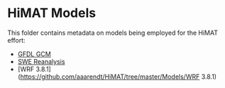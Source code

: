 # HiMAT Models

This folder contains metadata on models being employed for the HiMAT effort:

* [GFDL GCM](https://github.com/aaarendt/HiMAT/tree/master/Models/GFDL)
* [SWE Reanalysis](https://github.com/aaarendt/HiMAT/tree/master/Models/SWE_reanalysis)
* [WRF 3.8.1](https://github.com/aaarendt/HiMAT/tree/master/Models/WRF 3.8.1)